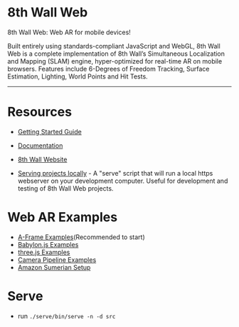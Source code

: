 # 8th Wall Web

8th Wall Web: Web AR for mobile devices!

Built entirely using standards-compliant JavaScript and WebGL, 8th Wall Web is a complete implementation of 8th Wall’s Simultaneous Localization and Mapping (SLAM) engine, hyper-optimized for real-time AR on mobile browsers. Features include 6-Degrees of Freedom Tracking, Surface Estimation, Lighting, World Points and Hit Tests.

---

# Resources

- [Getting Started Guide](https://github.com/8thwall/web/tree/master/gettingstarted)
- [Documentation](https://www.8thwall.com/docs/web/)
- [8th Wall Website](https://www.8thwall.com)

- [Serving projects locally](https://github.com/8thwall/web/tree/master/serve) - A "serve" script that will run a local https webserver on your development computer. Useful for development and testing of 8th Wall Web projects.

# Web AR Examples

- [A-Frame Examples](https://github.com/8thwall/web/tree/master/examples/aframe)(Recommended to start)
- [Babylon.js Examples](https://github.com/8thwall/web/tree/master/examples/babylonjs)
- [three.js Examples](https://github.com/8thwall/web/tree/master/examples/threejs)
- [Camera Pipeline Examples](https://github.com/8thwall/web/tree/master/examples/camerapipeline)
- [Amazon Sumerian Setup](https://github.com/8thwall/web/tree/master/gettingstarted/xrsumerian)

# Serve

- run `./serve/bin/serve -n -d src`

